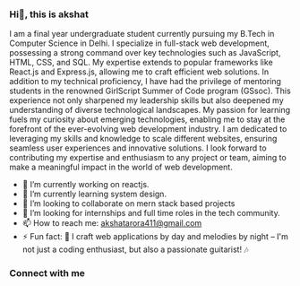 ### Hi👋, this is akshat

I am a final year undergraduate student currently pursuing my B.Tech in Computer Science in Delhi. I specialize in full-stack web development, possessing a strong command over key technologies such as JavaScript, HTML, CSS, and SQL. My expertise extends to popular frameworks like React.js and Express.js, allowing me to craft efficient web solutions. In addition to my technical proficiency, I have had the privilege of mentoring students in the renowned GirlScript Summer of Code program (GSsoc). This experience not only sharpened my leadership skills but also deepened my understanding of diverse technological landscapes. My passion for learning fuels my curiosity about emerging technologies, enabling me to stay at the forefront of the ever-evolving web development industry. I am dedicated to leveraging my skills and knowledge to scale different websites, ensuring seamless user experiences and innovative solutions. I look forward to contributing my expertise and enthusiasm to any project or team, aiming to make a meaningful impact in the world of web development.


- 🔭 I’m currently working on reactjs.
- 🌱 I’m currently learning system design.
- 👯 I’m looking to collaborate on mern stack based projects
- 🤔 I’m looking for internships and full time roles in the tech community. 
- 📫 How to reach me: akshatarora411@gmail.com
- ⚡ Fun fact: 🎸 I craft web applications by day and melodies by night – I'm not just a coding enthusiast, but also a passionate guitarist! 🎶

### Connect with me 
